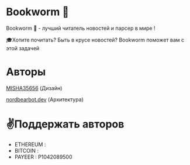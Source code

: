 # Bookworm 📖

Bookworm 📖 - лучший читатель новостей и парсер в мире !

🎓Хотите почитать? Быть в крусе новостей? Bookworm поможет вам с этой задачей 

# Aвторы
[MISHA35656](https://github.com/MISHA35656) (Дизайн)

[nordbearbot.dev](https://github.com/nordbearbotdev) (Архитектура)

# ✌Поддержать авторов 

* ETHEREUM :
* BITCOIN  :
* PAYEER   : P1042089500


